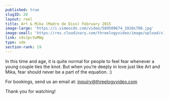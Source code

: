```yaml
---
published: true
slugID: 20
layout: reel
title: Art & Mika (Madre de Dios) February 2015
image-large: 'https://i.vimeocdn.com/video/589509674_1920x700.jpg'
image-small: 'https://res.cloudinary.com/threelogyvideo/image/upload/v1541648067/Art_c.jpg'
link: s9sJpcYwMNg
type: sde
section-rank: 19
---
```

In this time and age, it is quite normal for people to feel fear whenever a young couple ties the knot. But when you’re deeply in love just like Art and Mika, fear should never be a part of the equation. :)

For bookings, send us an email at: inquiry@threelogyvideo.com

Thank you for watching!
